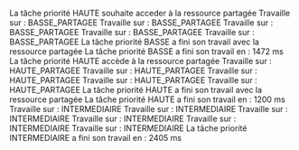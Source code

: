 La tâche priorité HAUTE souhaite acceder à la ressource partagée
Travaille sur : BASSE_PARTAGEE
Travaille sur : BASSE_PARTAGEE
Travaille sur : BASSE_PARTAGEE
Travaille sur : BASSE_PARTAGEE
Travaille sur : BASSE_PARTAGEE
La tâche priorité BASSE a fini son travail avec la ressource partagée
La tâche priorité BASSE a fini son travail en : 1472 ms
La tâche priorité HAUTE accède à la ressource partagée
Travaille sur : HAUTE_PARTAGEE
Travaille sur : HAUTE_PARTAGEE
Travaille sur : HAUTE_PARTAGEE
Travaille sur : HAUTE_PARTAGEE
Travaille sur : HAUTE_PARTAGEE
La tâche priorité HAUTE a fini son travail avec la ressource partagée
La tâche priorité HAUTE a fini son travail en : 1200 ms
Travaille sur : INTERMEDIAIRE
Travaille sur : INTERMEDIAIRE
Travaille sur : INTERMEDIAIRE
Travaille sur : INTERMEDIAIRE
Travaille sur : INTERMEDIAIRE
Travaille sur : INTERMEDIAIRE
La tâche priorité INTERMEDIAIRE a fini son travail en : 2405 ms
